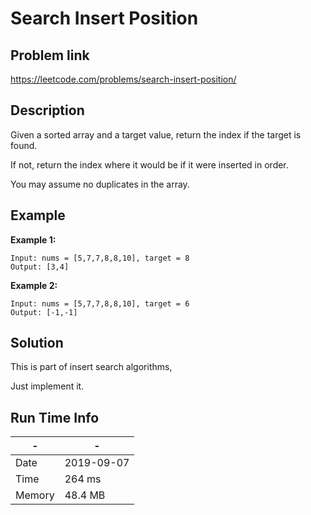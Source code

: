 # Search Insert Position

## Problem link
https://leetcode.com/problems/search-insert-position/

## Description
Given a sorted array and a target value, return the index if the target is found.
 
If not, return the index where it would be if it were inserted in order.

You may assume no duplicates in the array.

## Example
**Example 1:**

```
Input: nums = [5,7,7,8,8,10], target = 8
Output: [3,4]
```

**Example 2:**

```
Input: nums = [5,7,7,8,8,10], target = 6
Output: [-1,-1]
```





## Solution

This is part of insert search algorithms,

Just implement it. 
  
    
## Run Time Info

\- | \-
------------ | -------------
Date | 2019-09-07
Time | 264 ms
Memory | 48.4 MB	
